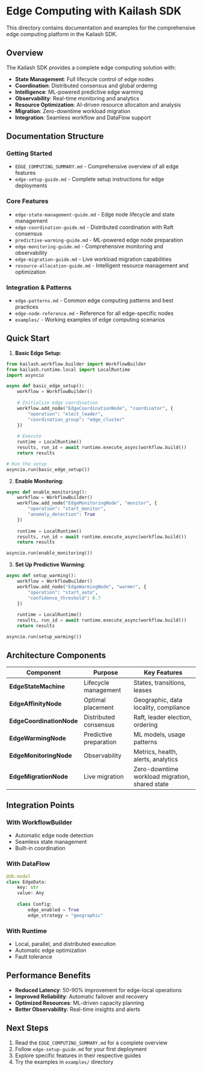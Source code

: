 # Edge Computing with Kailash SDK

This directory contains documentation and examples for the comprehensive edge computing platform in the Kailash SDK.

## Overview

The Kailash SDK provides a complete edge computing solution with:
- **State Management**: Full lifecycle control of edge nodes
- **Coordination**: Distributed consensus and global ordering
- **Intelligence**: ML-powered predictive edge warming
- **Observability**: Real-time monitoring and analytics
- **Resource Optimization**: AI-driven resource allocation and analysis
- **Migration**: Zero-downtime workload migration
- **Integration**: Seamless workflow and DataFlow support

## Documentation Structure

### Getting Started
- `EDGE_COMPUTING_SUMMARY.md` - Comprehensive overview of all edge features
- `edge-setup-guide.md` - Complete setup instructions for edge deployments

### Core Features
- `edge-state-management-guide.md` - Edge node lifecycle and state management
- `edge-coordination-guide.md` - Distributed coordination with Raft consensus
- `predictive-warming-guide.md` - ML-powered edge node preparation
- `edge-monitoring-guide.md` - Comprehensive monitoring and observability
- `edge-migration-guide.md` - Live workload migration capabilities
- `resource-allocation-guide.md` - Intelligent resource management and optimization

### Integration & Patterns
- `edge-patterns.md` - Common edge computing patterns and best practices
- `edge-node-reference.md` - Reference for all edge-specific nodes
- `examples/` - Working examples of edge computing scenarios

## Quick Start

1. **Basic Edge Setup**:
```python
from kailash.workflow.builder import WorkflowBuilder
from kailash.runtime.local import LocalRuntime
import asyncio

async def basic_edge_setup():
    workflow = WorkflowBuilder()
    
    # Initialize edge coordination
    workflow.add_node("EdgeCoordinationNode", "coordinator", {
        "operation": "elect_leader",
        "coordination_group": "edge_cluster"
    })
    
    # Execute
    runtime = LocalRuntime()
    results, run_id = await runtime.execute_async(workflow.build())
    return results

# Run the setup
asyncio.run(basic_edge_setup())
```

2. **Enable Monitoring**:
```python
async def enable_monitoring():
    workflow = WorkflowBuilder()
    workflow.add_node("EdgeMonitoringNode", "monitor", {
        "operation": "start_monitor",
        "anomaly_detection": True
    })
    
    runtime = LocalRuntime()
    results, run_id = await runtime.execute_async(workflow.build())
    return results

asyncio.run(enable_monitoring())
```

3. **Set Up Predictive Warming**:
```python  
async def setup_warming():
    workflow = WorkflowBuilder()
    workflow.add_node("EdgeWarmingNode", "warmer", {
        "operation": "start_auto",
        "confidence_threshold": 0.7
    })
    
    runtime = LocalRuntime()
    results, run_id = await runtime.execute_async(workflow.build())
    return results

asyncio.run(setup_warming())
```

## Architecture Components

| Component | Purpose | Key Features |
|-----------|---------|--------------|
| **EdgeStateMachine** | Lifecycle management | States, transitions, leases |
| **EdgeAffinityNode** | Optimal placement | Geographic, data locality, compliance |
| **EdgeCoordinationNode** | Distributed consensus | Raft, leader election, ordering |
| **EdgeWarmingNode** | Predictive preparation | ML models, usage patterns |
| **EdgeMonitoringNode** | Observability | Metrics, health, alerts, analytics |
| **EdgeMigrationNode** | Live migration | Zero-downtime workload migration, shared state |

## Integration Points

### With WorkflowBuilder
- Automatic edge node detection
- Seamless state management
- Built-in coordination

### With DataFlow
```python
@db.model
class EdgeData:
    key: str
    value: Any
    
    class Config:
        edge_enabled = True
        edge_strategy = "geographic"
```

### With Runtime
- Local, parallel, and distributed execution
- Automatic edge optimization
- Fault tolerance

## Performance Benefits

- **Reduced Latency**: 50-90% improvement for edge-local operations
- **Improved Reliability**: Automatic failover and recovery
- **Optimized Resources**: ML-driven capacity planning
- **Better Observability**: Real-time insights and alerts

## Next Steps

1. Read the `EDGE_COMPUTING_SUMMARY.md` for a complete overview
2. Follow `edge-setup-guide.md` for your first deployment
3. Explore specific features in their respective guides
4. Try the examples in `examples/` directory
